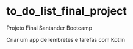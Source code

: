 # to_do_list_final_project
Projeto Final Santander Bootcamp

Criar um app de lembretes e tarefas com Kotlin
